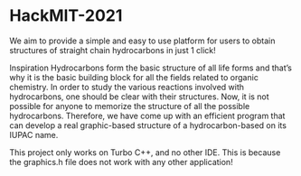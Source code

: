 # HackMIT-2021
We aim to provide a simple and easy to use platform for users to obtain structures of straight chain hydrocarbons in just 1 click!


Inspiration
Hydrocarbons form the basic structure of all life forms and that’s why it is the basic building block for all the fields related to organic chemistry. In order to study the various reactions involved with hydrocarbons, one should be clear with their structures. Now, it is not possible for anyone to memorize the structure of all the possible hydrocarbons. Therefore, we have come up with an efficient program that can develop a real graphic-based structure of a hydrocarbon-based on its IUPAC name.

This project only works on Turbo C++, and no other IDE.
This is because the graphics.h file does not work with any other application!
